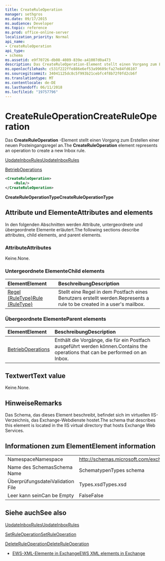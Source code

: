 ```yaml
---
title: CreateRuleOperation
manager: sethgros
ms.date: 09/17/2015
ms.audience: Developer
ms.topic: reference
ms.prod: office-online-server
localization_priority: Normal
api_name:
- CreateRuleOperation
api_type:
- schema
ms.assetid: e9f70726-db08-4089-839e-a41007d0a473
description: Das CreateRuleOperation-Element stellt einen Vorgang zum Erstellen einer neuen Posteingangsregel an.
ms.openlocfilehash: c531f222ffe886e6ef53a99609cfa27e84fd6107
ms.sourcegitcommit: 34041125dc8c5f993b21cebfc4f8b72f0fd2cb6f
ms.translationtype: MT
ms.contentlocale: de-DE
ms.lasthandoff: 06/11/2018
ms.locfileid: "19757796"
---
```

# <a name="createruleoperation"></a><span data-ttu-id="52b01-103">CreateRuleOperation</span><span class="sxs-lookup"><span data-stu-id="52b01-103">CreateRuleOperation</span></span>

<span data-ttu-id="52b01-104">Das **CreateRuleOperation** -Element stellt einen Vorgang zum Erstellen einer neuen Posteingangsregel an.</span><span class="sxs-lookup"><span data-stu-id="52b01-104">The **CreateRuleOperation** element represents an operation to create a new Inbox rule.</span></span> 
  
[<span data-ttu-id="52b01-105">UpdateInboxRules</span><span class="sxs-lookup"><span data-stu-id="52b01-105">UpdateInboxRules</span></span>](updateinboxrules.md)
  
[<span data-ttu-id="52b01-106">Betrieb</span><span class="sxs-lookup"><span data-stu-id="52b01-106">Operations</span></span>](operations.md)
  
```xml
<CreateRuleOperation>
    <Rule/>
</CreateRuleOperation>
```

 <span data-ttu-id="52b01-107">**CreateRuleOperationType**</span><span class="sxs-lookup"><span data-stu-id="52b01-107">**CreateRuleOperationType**</span></span>
## <a name="attributes-and-elements"></a><span data-ttu-id="52b01-108">Attribute und Elemente</span><span class="sxs-lookup"><span data-stu-id="52b01-108">Attributes and elements</span></span>

<span data-ttu-id="52b01-109">In den folgenden Abschnitten werden Attribute, untergeordnete und übergeordnete Elemente erläutert.</span><span class="sxs-lookup"><span data-stu-id="52b01-109">The following sections describe attributes, child elements, and parent elements.</span></span>
  
### <a name="attributes"></a><span data-ttu-id="52b01-110">Attribute</span><span class="sxs-lookup"><span data-stu-id="52b01-110">Attributes</span></span>

<span data-ttu-id="52b01-111">Keine.</span><span class="sxs-lookup"><span data-stu-id="52b01-111">None.</span></span>
  
### <a name="child-elements"></a><span data-ttu-id="52b01-112">Untergeordnete Elemente</span><span class="sxs-lookup"><span data-stu-id="52b01-112">Child elements</span></span>

|<span data-ttu-id="52b01-113">**Element**</span><span class="sxs-lookup"><span data-stu-id="52b01-113">**Element**</span></span>|<span data-ttu-id="52b01-114">**Beschreibung**</span><span class="sxs-lookup"><span data-stu-id="52b01-114">**Description**</span></span>|
|:-----|:-----|
|[<span data-ttu-id="52b01-115">Regel (RuleType)</span><span class="sxs-lookup"><span data-stu-id="52b01-115">Rule (RuleType)</span></span>](rule-ruletype.md) <br/> |<span data-ttu-id="52b01-116">Stellt eine Regel in dem Postfach eines Benutzers erstellt werden.</span><span class="sxs-lookup"><span data-stu-id="52b01-116">Represents a rule to be created in a user's mailbox.</span></span>  <br/> |
   
### <a name="parent-elements"></a><span data-ttu-id="52b01-117">Übergeordnete Elemente</span><span class="sxs-lookup"><span data-stu-id="52b01-117">Parent elements</span></span>

|<span data-ttu-id="52b01-118">**Element**</span><span class="sxs-lookup"><span data-stu-id="52b01-118">**Element**</span></span>|<span data-ttu-id="52b01-119">**Beschreibung**</span><span class="sxs-lookup"><span data-stu-id="52b01-119">**Description**</span></span>|
|:-----|:-----|
|[<span data-ttu-id="52b01-120">Betrieb</span><span class="sxs-lookup"><span data-stu-id="52b01-120">Operations</span></span>](operations.md) <br/> |<span data-ttu-id="52b01-121">Enthält die Vorgänge, die für ein Postfach ausgeführt werden können.</span><span class="sxs-lookup"><span data-stu-id="52b01-121">Contains the operations that can be performed on an Inbox.</span></span>  <br/> |
   
## <a name="text-value"></a><span data-ttu-id="52b01-122">Textwert</span><span class="sxs-lookup"><span data-stu-id="52b01-122">Text value</span></span>

<span data-ttu-id="52b01-123">Keine.</span><span class="sxs-lookup"><span data-stu-id="52b01-123">None.</span></span>
  
## <a name="remarks"></a><span data-ttu-id="52b01-124">Hinweise</span><span class="sxs-lookup"><span data-stu-id="52b01-124">Remarks</span></span>

<span data-ttu-id="52b01-125">Das Schema, das dieses Element beschreibt, befindet sich im virtuellen IIS-Verzeichnis, das Exchange-Webdienste hostet.</span><span class="sxs-lookup"><span data-stu-id="52b01-125">The schema that describes this element is located in the IIS virtual directory that hosts Exchange Web Services.</span></span>
  
## <a name="element-information"></a><span data-ttu-id="52b01-126">Informationen zum Element</span><span class="sxs-lookup"><span data-stu-id="52b01-126">Element information</span></span>

|||
|:-----|:-----|
|<span data-ttu-id="52b01-127">Namespace</span><span class="sxs-lookup"><span data-stu-id="52b01-127">Namespace</span></span>  <br/> |http://schemas.microsoft.com/exchange/services/2006/types  <br/> |
|<span data-ttu-id="52b01-128">Name des Schemas</span><span class="sxs-lookup"><span data-stu-id="52b01-128">Schema Name</span></span>  <br/> |<span data-ttu-id="52b01-129">Schematypen</span><span class="sxs-lookup"><span data-stu-id="52b01-129">Types schema</span></span>  <br/> |
|<span data-ttu-id="52b01-130">Überprüfungsdatei</span><span class="sxs-lookup"><span data-stu-id="52b01-130">Validation File</span></span>  <br/> |<span data-ttu-id="52b01-131">Types.xsd</span><span class="sxs-lookup"><span data-stu-id="52b01-131">Types.xsd</span></span>  <br/> |
|<span data-ttu-id="52b01-132">Leer kann sein</span><span class="sxs-lookup"><span data-stu-id="52b01-132">Can be Empty</span></span>  <br/> |<span data-ttu-id="52b01-133">False</span><span class="sxs-lookup"><span data-stu-id="52b01-133">False</span></span>  <br/> |
   
## <a name="see-also"></a><span data-ttu-id="52b01-134">Siehe auch</span><span class="sxs-lookup"><span data-stu-id="52b01-134">See also</span></span>



[<span data-ttu-id="52b01-135">UpdateInboxRules</span><span class="sxs-lookup"><span data-stu-id="52b01-135">UpdateInboxRules</span></span>](updateinboxrules.md)
  
[<span data-ttu-id="52b01-136">SetRuleOperation</span><span class="sxs-lookup"><span data-stu-id="52b01-136">SetRuleOperation</span></span>](setruleoperation.md)
  
[<span data-ttu-id="52b01-137">DeleteRuleOperation</span><span class="sxs-lookup"><span data-stu-id="52b01-137">DeleteRuleOperation</span></span>](deleteruleoperation.md)


- [<span data-ttu-id="52b01-138">EWS-XML-Elemente in Exchange</span><span class="sxs-lookup"><span data-stu-id="52b01-138">EWS XML elements in Exchange</span></span>](ews-xml-elements-in-exchange.md)

